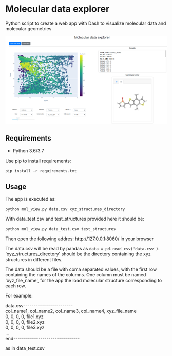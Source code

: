 # Molecular data explorer

Python script to create a web app with Dash to visualize molecular data and molecular geometries

![alt text](screen_shot.png "Example")

## Requirements
- Python 3.6/3.7 

Use pip to install requirements:

`pip install -r requirements.txt`


## Usage

The app is executed as:

`python mol_view.py data.csv xyz_structures_directory`

With data_test.csv and test_structures provided here it should be:

`python mol_view.py data_test.csv test_structures`

Then open the following addres: http://127.0.0.1:8060/ in your browser

The data.csv will be read by pandas as `data = pd.read_csv('data.csv')`. 
'xyz_structures_directory' should be the directory containing the xyz structures in different files.

The data should be a file with coma separated values, with the first row containing the names of the columns. 
One column must be named 'xyz_file_name', for the app the load molecular structure corresponding to each row. 

For example:

data.csv------------------------ <br />
col_name1, col_name2, col_name3, col_name4, xyz_file_name  <br />
0, 0, 0, 0, file1.xyz  <br />
0, 0, 0, 0, file2.xyz  <br />
0, 0, 0, 0, file3.xyz  <br />
... <br />
end--------------------------------

as in data_test.csv
